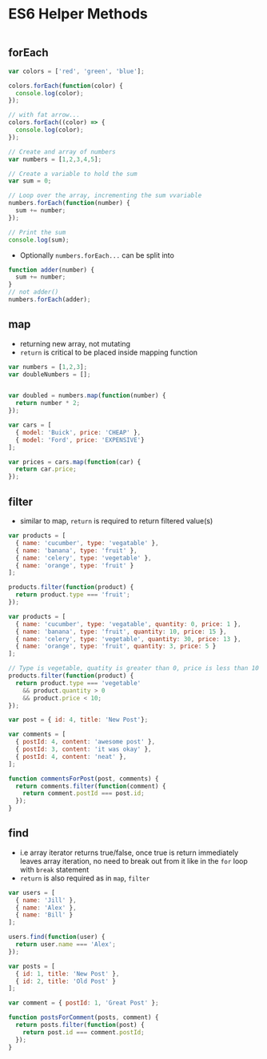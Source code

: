# ES6 Helper Methods

```javascript
```

## forEach


```javascript
var colors = ['red', 'green', 'blue'];

colors.forEach(function(color) {
  console.log(color);
});

// with fat arrow...
colors.forEach((color) => {
  console.log(color);
});
```

```javascript
// Create and array of numbers
var numbers = [1,2,3,4,5];

// Create a variable to hold the sum
var sum = 0;

// Loop over the array, incrementing the sum vvariable
numbers.forEach(function(number) {
  sum += number;
});

// Print the sum
console.log(sum);
```

- Optionally `numbers.forEach...` can be split into

```javascript
function adder(number) {
  sum += number;
}
// not adder()
numbers.forEach(adder);
```

## map
 
- returning new array, not mutating
- `return` is critical to be placed inside mapping function

```javascript
var numbers = [1,2,3];
var doubleNumbers = [];


var doubled = numbers.map(function(number) {
  return number * 2;
});
```

```javascript
var cars = [
  { model: 'Buick', price: 'CHEAP' },
  { model: 'Ford', price: 'EXPENSIVE'}
];

var prices = cars.map(function(car) { 
  return car.price;
});
```

## filter

- similar to map, `return` is required to return filtered value(s)

```javascript
var products = [
  { name: 'cucumber', type: 'vegatable' },
  { name: 'banana', type: 'fruit' },
  { name: 'celery', type: 'vegetable' },
  { name: 'orange', type: 'fruit' }
];

products.filter(function(product) {
  return product.type === 'fruit';
});
```

```javascript
var products = [
  { name: 'cucumber', type: 'vegatable', quantity: 0, price: 1 },
  { name: 'banana', type: 'fruit', quantity: 10, price: 15 },
  { name: 'celery', type: 'vegetable', quantity: 30, price: 13 },
  { name: 'orange', type: 'fruit', quantity: 3, price: 5 }
];

// Type is vegetable, quatity is greater than 0, price is less than 10
products.filter(function(product) { 
  return product.type === 'vegetable' 
    && product.quantity > 0 
    && product.price < 10;
});
```

```javascript
var post = { id: 4, title: 'New Post'};

var comments = [
  { postId: 4, content: 'awesome post' },
  { postId: 3, content: 'it was okay' },
  { postId: 4, content: 'neat' },
];

function commentsForPost(post, comments) {
  return comments.filter(function(comment) {
    return comment.postId === post.id;
  });
}
```

## find

- i.e array iterator returns true/false, once true is return immediately leaves array iteration, no need to break out from it like in the `for` loop with `break` statement 
- `return` is also required as in `map`, `filter`

```javascript
var users = [
  { name: 'Jill' },
  { name: 'Alex' },
  { name: 'Bill' }
];

users.find(function(user) {
  return user.name === 'Alex';
});
```

```javascript
var posts = [
  { id: 1, title: 'New Post' },
  { id: 2, title: 'Old Post' }
];

var comment = { postId: 1, 'Great Post' };

function postsForComment(posts, comment) {
  return posts.filter(function(post) {
    return post.id === comment.postId;
  });
}

```







